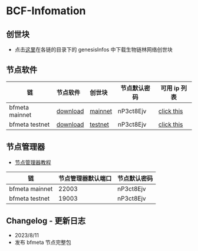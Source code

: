 # BCF-Infomation

## 创世块

- 点击[这里](./chains/)在各链的目录下的 genesisInfos 中下载生物链林网络创世块

## 节点软件

| 链             | 节点软件                                                                         | 创世块                                                                      | 节点默认密码 | 可用 ip 列表                                        |
| -------------- | :------------------------------------------------------------------------------- | :-------------------------------------------------------------------------- | ------------ | --------------------------------------------------- |
| bfmeta mainnet | [download](https://github.com/BioforestChain/BCF-Infomation/releases/tag/v0.0.4) | [mainnet](./chains/bfmchain/genesisInfos/bfm-genesisBlock-mainnet.json)     | nP3ct8Ejv    | [click this](./chains//bfmchain/peers/mainnet.json) |
| bfmeta testnet | [download](https://github.com/BioforestChain/BCF-Infomation/releases/tag/v0.0.4) | [testnet](./chains/bfmchain/genesisInfos/bfmtest-genesisBlock-testnet.json) | nP3ct8Ejv    | [click this](./chains//bfmchain/peers/testnet.json) |

## 节点管理器

- [节点管理器教程](https://developer.bfmeta.org/514/node-manager-tutorial/#introduction)

| 链             | 节点管理器默认端口 | 节点默认密码 |
| -------------- | :----------------- | ------------ |
| bfmeta mainnet | 22003              | nP3ct8Ejv    |
| bfmeta testnet | 19003              | nP3ct8Ejv    |

## Changelog - 更新日志

- 2023/8/11
- 发布 bfmeta 节点完整包
